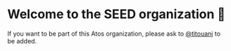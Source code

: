 # Welcome to the SEED organization 🙌 <!-- omit in toc -->

If you want to be part of this Atos organization, please ask to [@titouanj](https://github.com/titouanj) to be added.
